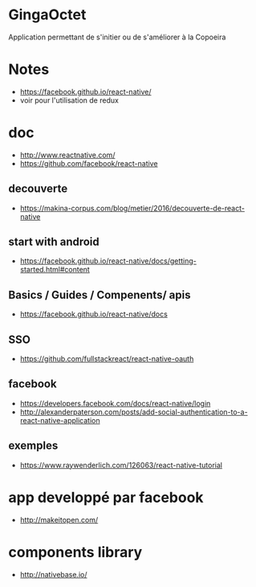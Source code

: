 # GingaOctet

Application permettant de s'initier ou de s'améliorer à la Copoeira

# Notes

   * https://facebook.github.io/react-native/
   * voir pour l'utilisation de redux

# doc

   * http://www.reactnative.com/
   * https://github.com/facebook/react-native

## decouverte

   * https://makina-corpus.com/blog/metier/2016/decouverte-de-react-native

## start with android

   * https://facebook.github.io/react-native/docs/getting-started.html#content

## Basics / Guides / Compenents/ apis

   * https://facebook.github.io/react-native/docs

## SSO

   * https://github.com/fullstackreact/react-native-oauth

## facebook

   * https://developers.facebook.com/docs/react-native/login
   * http://alexanderpaterson.com/posts/add-social-authentication-to-a-react-native-application

## exemples

   * https://www.raywenderlich.com/126063/react-native-tutorial

# app developpé par facebook

   * http://makeitopen.com/

# components library

   * http://nativebase.io/

